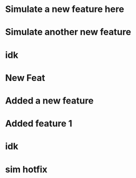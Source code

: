 # Simulate a new feature here

# Simulate another new feature

# idk

# New Feat

# Added a new feature

# Added feature 1

# idk

# sim hotfix
